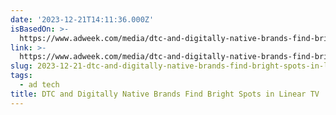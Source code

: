 ```yaml
---
date: '2023-12-21T14:11:36.000Z'
isBasedOn: >-
  https://www.adweek.com/media/dtc-and-digitally-native-brands-find-bright-spots-in-linear-tv/
link: >-
  https://www.adweek.com/media/dtc-and-digitally-native-brands-find-bright-spots-in-linear-tv/
slug: 2023-12-21-dtc-and-digitally-native-brands-find-bright-spots-in-linear-tv
tags:
  - ad tech
title: DTC and Digitally Native Brands Find Bright Spots in Linear TV
---
```


